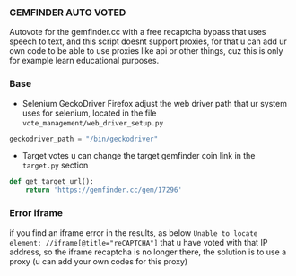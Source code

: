 ### GEMFINDER AUTO VOTED

Autovote for the gemfinder.cc with a free recaptcha bypass that uses speech to text, and this script doesnt support proxies, for that u can add ur own code to be able to use proxies like api or other things, cuz this is only for example learn educational purposes.

### Base

- Selenium GeckoDriver Firefox
adjust the web driver path that ur system uses for selenium, located in the file `vote_management/web_driver_setup.py`

```python
geckodriver_path = "/bin/geckodriver"
```

- Target votes
u can change the target gemfinder coin link in the `target.py` section

```python
def get_target_url():
    return 'https://gemfinder.cc/gem/17296'
```

### Error iframe

if you find an iframe error in the results, as below
`Unable to locate element: //iframe[@title="reCAPTCHA"]`
that u have voted with that IP address, so the iframe recaptcha is no longer there, the solution is to use a proxy (u can add your own codes for this proxy)

